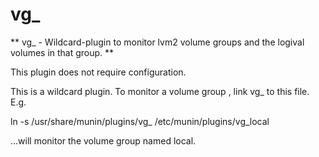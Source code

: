 # vg_
** vg_ - Wildcard-plugin to monitor lvm2 volume groups and the logival volumes in that group. **

This plugin does not require configuration.

This is a wildcard plugin. To monitor a volume group , link
vg_<volume group name> to this file. E.g.

  ln -s /usr/share/munin/plugins/vg_ /etc/munin/plugins/vg_local

...will monitor the volume group named local.
